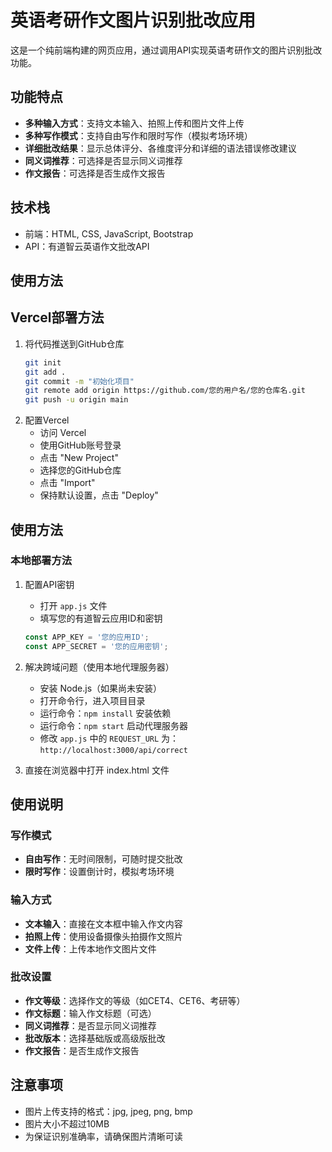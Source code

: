 # 英语考研作文图片识别批改应用

这是一个纯前端构建的网页应用，通过调用API实现英语考研作文的图片识别批改功能。

## 功能特点

- **多种输入方式**：支持文本输入、拍照上传和图片文件上传
- **多种写作模式**：支持自由写作和限时写作（模拟考场环境）
- **详细批改结果**：显示总体评分、各维度评分和详细的语法错误修改建议
- **同义词推荐**：可选择是否显示同义词推荐
- **作文报告**：可选择是否生成作文报告

## 技术栈

- 前端：HTML, CSS, JavaScript, Bootstrap
- API：有道智云英语作文批改API

## 使用方法
## Vercel部署方法

1. 将代码推送到GitHub仓库
   ```bash
   git init
   git add .
   git commit -m "初始化项目"
   git remote add origin https://github.com/您的用户名/您的仓库名.git
   git push -u origin main
   ```
2. 配置Vercel
   - 访问 Vercel
   - 使用GitHub账号登录
   - 点击 "New Project"
   - 选择您的GitHub仓库
   - 点击 "Import"
   - 保持默认设置，点击 "Deploy"

## 使用方法
### 本地部署方法
1. 配置API密钥
   - 打开 `app.js` 文件
   - 填写您的有道智云应用ID和密钥
   ```javascript
   const APP_KEY = '您的应用ID';
   const APP_SECRET = '您的应用密钥';
   ```

2. 解决跨域问题（使用本地代理服务器）
   - 安装 Node.js（如果尚未安装）
   - 打开命令行，进入项目目录
   - 运行命令：`npm install` 安装依赖
   - 运行命令：`npm start` 启动代理服务器
   - 修改 `app.js` 中的 `REQUEST_URL` 为：`http://localhost:3000/api/correct`

3. 直接在浏览器中打开 index.html 文件

## 使用说明

### 写作模式

- **自由写作**：无时间限制，可随时提交批改
- **限时写作**：设置倒计时，模拟考场环境

### 输入方式

- **文本输入**：直接在文本框中输入作文内容
- **拍照上传**：使用设备摄像头拍摄作文照片
- **文件上传**：上传本地作文图片文件

### 批改设置

- **作文等级**：选择作文的等级（如CET4、CET6、考研等）
- **作文标题**：输入作文标题（可选）
- **同义词推荐**：是否显示同义词推荐
- **批改版本**：选择基础版或高级版批改
- **作文报告**：是否生成作文报告

## 注意事项

- 图片上传支持的格式：jpg, jpeg, png, bmp
- 图片大小不超过10MB
- 为保证识别准确率，请确保图片清晰可读
